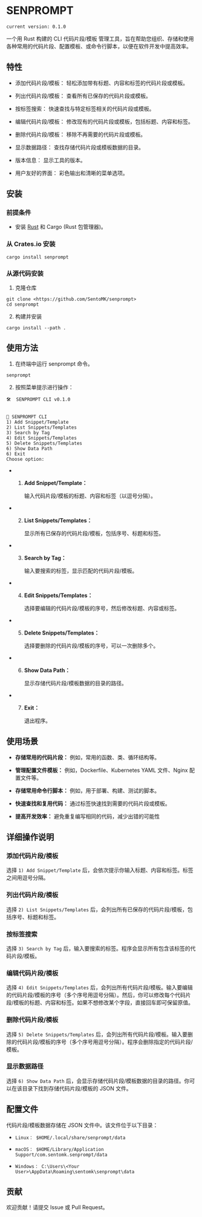 # SENPROMPT

`current version: 0.1.0`

一个用 Rust 构建的 CLI 代码片段/模板 管理工具，旨在帮助您组织、存储和使用各种常用的代码片段、配置模板、或命令行脚本，以便在软件开发中提高效率。

## 特性

- 添加代码片段/模板： 轻松添加带有标题、内容和标签的代码片段或模板。

- 列出代码片段/模板： 查看所有已保存的代码片段或模板。

- 按标签搜索： 快速查找与特定标签相关的代码片段或模板。

- 编辑代码片段/模板： 修改现有的代码片段或模板，包括标题、内容和标签。

- 删除代码片段/模板： 移除不再需要的代码片段或模板。

- 显示数据路径： 查找存储代码片段或模板数据的目录。

- 版本信息： 显示工具的版本。

- 用户友好的界面： 彩色输出和清晰的菜单选项。

## 安装

### 前提条件

- 安装 [Rust](https://www.rust-lang.org/tools/install) 和 Cargo (Rust 包管理器)。

### 从 Crates.io 安装

```
cargo install senprompt
```

### 从源代码安装

1. 克隆仓库

```
git clone <https://github.com/SentoMK/senprompt>
cd senprompt
```

2. 构建并安装

```
cargo install --path .
```

## 使用方法

1. 在终端中运行 senprompt 命令。

```
senprompt
```

2. 按照菜单提示进行操作：

```
🛠️  SENPROMPT CLI v0.1.0


📂 SENPROMPT CLI
1) Add Snippet/Template
2) List Snippets/Templates
3) Search by Tag
4) Edit Snippets/Templates
5) Delete Snippets/Templates
6) Show Data Path
6) Exit
Choose option:
```

- 1. **Add Snippet/Template：**

     输入代码片段/模板的标题、内容和标签（以逗号分隔）。

- 2. **List Snippets/Templates：**

     显示所有已保存的代码片段/模板，包括序号、标题和标签。

- 3. **Search by Tag：**

     输入要搜索的标签，显示匹配的代码片段/模板。

- 4. **Edit Snippets/Templates：**

     选择要编辑的代码片段/模板的序号，然后修改标题、内容或标签。

- 5. **Delete Snippets/Templates：**

     选择要删除的代码片段/模板的序号，可以一次删除多个。

- 6. **Show Data Path：**

     显示存储代码片段/模板数据的目录的路径。

- 7. **Exit：**

     退出程序。

## 使用场景

- **存储常用的代码片段：** 例如，常用的函数、类、循环结构等。

- **管理配置文件模板：** 例如，Dockerfile、Kubernetes YAML 文件、Nginx 配置文件等。

- **存储常用命令行脚本：** 例如，用于部署、构建、测试的脚本。

- **快速查找和复用代码：** 通过标签快速找到需要的代码片段或模板。

- **提高开发效率：** 避免重复编写相同的代码，减少出错的可能性

## 详细操作说明

### 添加代码片段/模板

选择 `1) Add Snippet/Template` 后，会依次提示你输入标题、内容和标签。标签之间用逗号分隔。

### 列出代码片段/模板

选择 `2) List Snippets/Templates` 后，会列出所有已保存的代码片段/模板，包括序号、标题和标签。

### 按标签搜索

选择 `3) Search by Tag` 后，输入要搜索的标签。程序会显示所有包含该标签的代码片段/模板。

### 编辑代码片段/模板

选择 `4) Edit Snippets/Templates` 后，会列出所有代码片段/模板。输入要编辑的代码片段/模板的序号（多个序号用逗号分隔）。然后，你可以修改每个代码片段/模板的标题、内容和标签。如果不想修改某个字段，直接回车即可保留原值。

### 删除代码片段/模板

选择 `5) Delete Snippets/Templates` 后，会列出所有代码片段/模板。输入要删除的代码片段/模板的序号（多个序号用逗号分隔）。程序会删除指定的代码片段/模板。

### 显示数据路径

选择 `6) Show Data Path` 后，会显示存储代码片段/模板数据的目录的路径。你可以在该目录下找到存储代码片段/模板的 JSON 文件。

## 配置文件

代码片段/模板数据存储在 JSON 文件中。该文件位于以下目录：

- `Linux： $HOME/.local/share/senprompt/data`

- `macOS： $HOME/Library/Application Support/com.sentomk.senprompt/data`

- `Windows： C:\Users\<Your User>\AppData\Roaming\sentomk\senprompt\data`

## 贡献

欢迎贡献！请提交 Issue 或 Pull Request。
